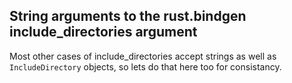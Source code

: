 ## String arguments to the rust.bindgen include_directories argument

Most other cases of include_directories accept strings as well as
`IncludeDirectory` objects, so lets do that here too for consistancy.
